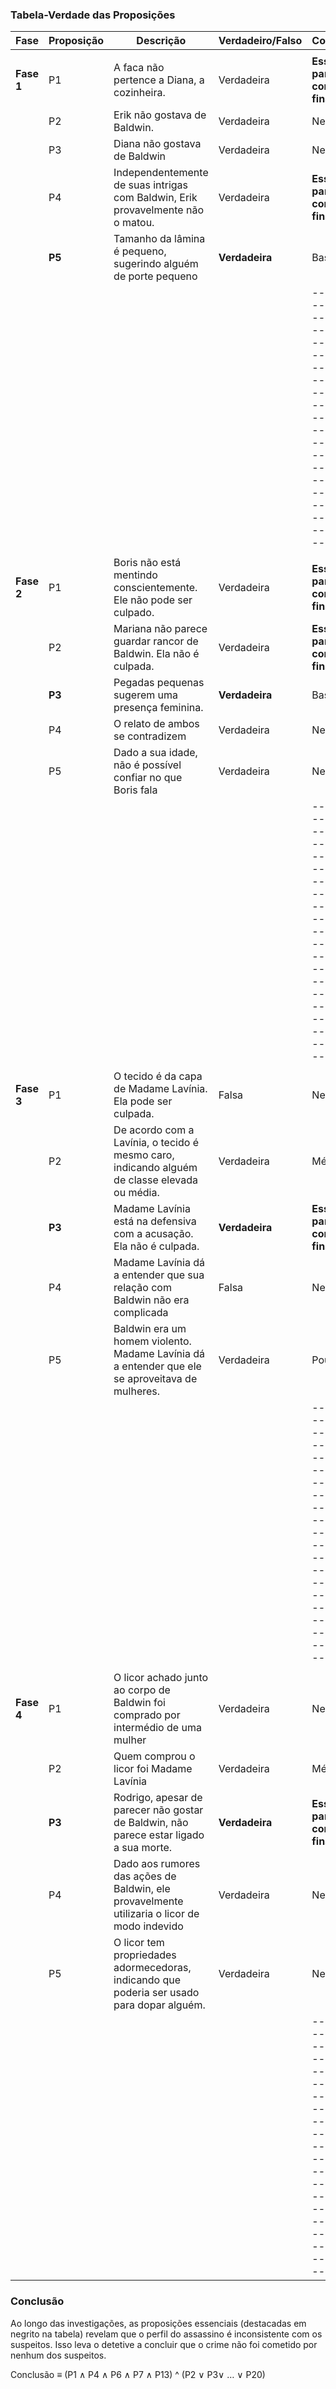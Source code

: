 
### Tabela-Verdade das Proposições

| Fase       | Proposição | Descrição                                                                                        | Verdadeiro/Falso | Contribuição                     
|------------|------------|--------------------------------------------------------------------------------------------------|------------------|--------------------------------------
|            |            |                                                                                                  |                  |
| **Fase 1** | P1         | A faca não pertence a Diana, a cozinheira.                                                       | Verdadeira       | **Essencial para a conclusão final**
|            | P2         | Erik não gostava de Baldwin.                                                                     | Verdadeira       | Nenhuma
|            | P3         | Diana não gostava de Baldwin                                                                     | Verdadeira       | Nenhuma
|            | P4         | Independentemente de suas intrigas com Baldwin, Erik provavelmente não o matou.                  | Verdadeira       | **Essencial para a conclusão final**
|            | **P5**     | Tamanho da lâmina é pequeno, sugerindo alguém de porte pequeno                                   | **Verdadeira**   | Bastante
|            |            |                                                                                                  |                  |---------------------------------------------------------------------------------------------------------------------------------------------------------------------------------------
|            |            |                                                                                                  |                  |
| **Fase 2** | P1         | Boris não está mentindo conscientemente. Ele não pode ser culpado.                               | Verdadeira       | **Essencial para a conclusão final**
|            | P2         | Mariana não parece guardar rancor de Baldwin. Ela não é culpada.                                 | Verdadeira       | **Essencial para a conclusão final**
|            | **P3**     | Pegadas pequenas sugerem uma presença feminina.                                                  | **Verdadeira**   | Bastante
|            | P4         | O relato de ambos se contradizem                                                                 | Verdadeira       | Nenhuma
|            | P5         | Dado a sua idade, não é possível confiar no que Boris fala                                       | Verdadeira       | Nenhuma
|            |            |                                                                                                  |                  |---------------------------------------------------------------------------------------------------------------------------------------------------------------------------------------
|            |            |                                                                                                  |                  |
| **Fase 3** | P1         | O tecido é da capa de Madame Lavínia. Ela pode ser culpada.                                      | Falsa            | Nenhuma                
|            | P2         | De acordo com a Lavínia, o tecido é mesmo caro, indicando alguém de classe elevada ou média.     | Verdadeira       | Médio
|            | **P3**     | Madame Lavínia está na defensiva com a acusação. Ela não é culpada.                              | **Verdadeira**   | **Essencial para a conclusão final**
|            | P4         | Madame Lavínia dá a entender que sua relação com Baldwin não era complicada                      | Falsa            | Nenhuma 
|            | P5         | Baldwin era um homem violento. Madame Lavínia dá a entender que ele se aproveitava de mulheres.  | Verdadeira       | Pouco 
|            |            |                                                                                                  |                  |---------------------------------------------------------------------------------------------------------------------------------------------------------------------------------------
|            |            |                                                                                                  |                  |
| **Fase 4** | P1         | O licor achado junto ao corpo de Baldwin foi comprado por intermédio de uma mulher               | Verdadeira       | Nenhuma     
|            | P2         | Quem comprou o licor foi Madame Lavínia                                                          | Verdadeira       | Médio 
|            | **P3**     | Rodrigo, apesar de parecer não gostar de Baldwin, não parece estar ligado a sua morte.           | **Verdadeira**   | **Essencial para a conclusão final** 
|            | P4         | Dado aos rumores das ações de Baldwin, ele provavelmente utilizaria o licor de modo indevido     | Verdadeira       | Nenhuma
|            | P5         | O licor tem propriedades adormecedoras, indicando que poderia ser usado para dopar alguém.       | Verdadeira       | Nenhuma 
|            |            |                                                                                                  |                  |---------------------------------------------------------------------------------------------------------------------------------------------------------------------------------------

### Conclusão

Ao longo das investigações, as proposições essenciais (destacadas em negrito na tabela) revelam que o perfil do assassino é inconsistente com os suspeitos. Isso leva o detetive a concluir que o crime não foi cometido por nenhum dos suspeitos.

Conclusão ≡ (P1 ∧ P4 ∧ P6 ∧ P7 ∧ P13) ^ (P2 ∨ P3∨ … ∨ P20)

